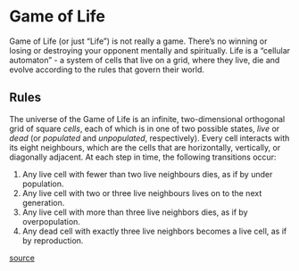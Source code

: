 # Game of Life
Game of Life (or just “Life”) is not really a game. There’s no winning or losing or destroying your opponent mentally and spiritually. Life is a “cellular automaton” - a system of cells that live on a grid, where they live, die and evolve according to the rules that govern their world.

## Rules
The universe of the Game of Life is an infinite, two-dimensional orthogonal grid of square  _cells_, each of which is in one of two possible states,  _live_  or  _dead_  (or  _populated_  and  _unpopulated_, respectively). Every cell interacts with its eight  neighbours, which are the cells that are horizontally, vertically, or diagonally adjacent. At each step in time, the following transitions occur:

1.  Any live cell with fewer than two live neighbours dies, as if by under population.
2.  Any live cell with two or three live neighbours lives on to the next generation.
3.  Any live cell with more than three live neighbors dies, as if by overpopulation.
4.  Any dead cell with exactly three live neighbors becomes a live cell, as if by reproduction.

[source](https://en.wikipedia.org/wiki/Conway%27s_Game_of_Life)
